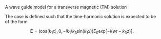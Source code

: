 A wave guide model for a transverse magnetic (TM) solution

The case is defined such that the time-harmonic solution is expected to be of
the form

 $$ \mathbf{E} = (\mathrm{cos}(k_1 x), 0, -ik_1/k_3 \mathrm{sin}(k_1 x)) E_0 \mathrm{exp}[-i(w t - k_3 z)].  $$
